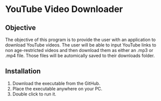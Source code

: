 # YouTube Video Downloader

## Objective

The objective of this program is to provide the user with an application to download YouTube videos. The user will be able to input YouTube links to non age-restricted videos and then download them as either an .mp3 or .mp4 file. Those files will be automically saved to their downloads folder.

## Installation

1.  Download the executable from the GitHub.
2.  Place the executable anywhere on your PC.
3.  Double click to run it.
